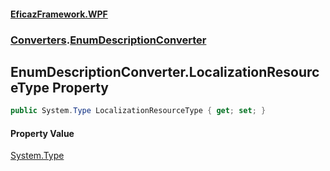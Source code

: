#### [EficazFramework.WPF](EficazFrameworkWPF.md 'EficazFramework WPF')
### [Converters](EficazFrameworkWPF.md#Converters 'Converters').[EnumDescriptionConverter](Converters/EnumDescriptionConverter.md 'Converters.EnumDescriptionConverter')

## EnumDescriptionConverter.LocalizationResourceType Property

```csharp
public System.Type LocalizationResourceType { get; set; }
```

#### Property Value
[System.Type](https://docs.microsoft.com/en-us/dotnet/api/System.Type 'System.Type')
